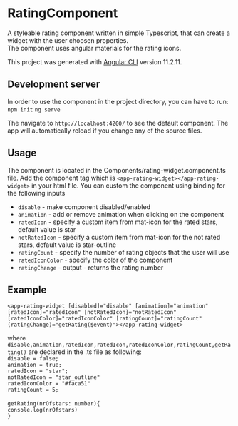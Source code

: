 # RatingComponent

A styleable rating component written in simple Typescript, that can create a widget with the user choosen properties. <br/>
The component uses angular materials for the rating icons.

This project was generated with [Angular CLI](https://github.com/angular/angular-cli) version 11.2.11.

## Development server

In order to use the component in the project directory, you can have to run:
  `npm init`
  `ng serve`

The navigate to `http://localhost:4200/` to see the default component. The app will automatically reload if you change any of the source files.

## Usage

The component is located in the Components/rating-widget.component.ts file.
Add the component tag which is `<app-rating-widget></app-rating-widget>` in your html file.
You can custom the component using binding for the following inputs 
  * `disable` - make component disabled/enabled
  * `animation` - add or remove animation when clicking on the component
  * `ratedIcon` - specify a custom item from mat-icon for the rated stars, default value is star
  * `notRatedIcon` - specify a custom item from mat-icon for the not rated stars, default value is star-outline
  * `ratingCount` - specify the number of rating objects that the user will use
  * `ratedIconColor` - specify the color of the component
  * `ratingChange` - output - returns the rating number

## Example

`<app-rating-widget [disabled]="disable" [animation]="animation" [ratedIcon]="ratedIcon" [notRatedIcon]="notRatedIcon" [ratedIconColor]="ratedIconColor" [ratingCount]="ratingCount" (ratingChange)="getRating($event)"></app-rating-widget>`

where `disable,animation,ratedIcon,ratedIcon,ratedIconColor,ratingCount,getRating()` are declared in the .ts file as following: <br/>
`disable = false;` <br/>
  `animation = true;` <br/>
  `ratedIcon = "star";` <br/>
  `notRatedIcon = "star_outline"` <br/>
  `ratedIconColor = "#faca51"` <br/>
  `ratingCount = 5;` <br/>
  <br/>
  `getRating(nrOfstars: number){` <br/>
    `console.log(nrOfstars)` <br/>
  `}` <br/>
  
